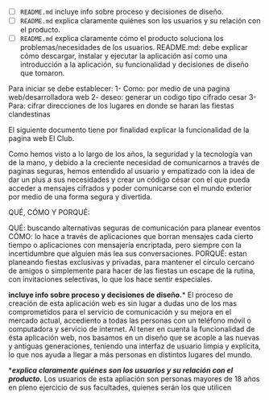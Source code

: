 * [ ] `README.md` incluye info sobre proceso y decisiones de diseño.
* [ ] `README.md` explica claramente quiénes son los usuarios y su relación con
  el producto.
* [ ] `README.md` explica claramente cómo el producto soluciona los
  problemas/necesidades de los usuarios.
README.md: debe explicar cómo descargar, instalar y ejecutar la aplicación así como una introducción a la aplicación, su funcionalidad y decisiones de diseño que tomaron.

Para iniciar se debe establecer:
1- Como: por medio de una pagina web/desarrolladora web
2- deseo: generar un codigo tipo cifrado cesar
3- Para: cifrar direcciones de los lugares en donde se haran las fiestas clandestinas

El siguiente documento tiene por finalidad explicar la funcionalidad de la pagina web El Club.

Como hemos visto a lo largo de los años, la seguridad y la tecnología van de la mano, y debido a la creciente necesidad de comunicarnos a través de paginas seguras, hemos entendido al usuario y empatizado con la idea de dar un plus a sus necesidades y crear un código césar con el que pueda acceder a mensajes cifrados y poder comunicarse con el mundo exterior por medio de una forma segura y divertida.

QUÉ, CÓMO Y PORQUÉ:

QUÉ: buscando alternativas seguras de comunicación para planear eventos 
CÓMO: lo hace a través de aplicaciones que borran mensajes cada cierto tiempo o aplicaciones con mensajería encriptada, pero siempre con la incertidumbre que alguien más lea sus conversaciones.
PORQUÉ: estan planeando fiestas exclusivas y privadas, para mantener el círculo cercano de amigos o simplemente para hacer de las fiestas un escape de la rutina, con invitaciones selectivas, lo que los hace sentir especiales.

****incluye info sobre proceso y decisiones de diseño.*****
El proceso de creación de esta aplicación web es sin lugar a dudas uno de los mas comprometidos para el servicio de comunicación y su mejora en el mercado actual, accediento a todas las personas con un teléfono móvil o computadora y servicio de internet. Al tener en cuenta la funcionalidad de ésta aplicación web, nos basamos en un diseño que se acople a las nuevas y antiguas generaciones, teniendo una interfaz de usuario limpia y explícita, lo que nos ayuda a llegar a más personas en distintos lugares del mundo.

******explica claramente quiénes son los usuarios y su relación con
  el producto.*****
Los usuarios de esta apliación son personas mayores de 18 años en pleno ejercicio de sus facultades, quienes serán los que utilicen 

